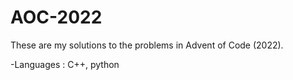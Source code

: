 # AOC-2022
These are my solutions to the problems in Advent of Code (2022).

-Languages : C++, python
